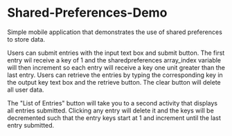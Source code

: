 # Shared-Preferences-Demo
Simple mobile application that demonstrates the use of shared preferences to store data.

 Users can submit entries with the input text box and submit button. 
 The first entry wil receive a key of 1 and the sharedpreferences array_index variable will 
 then increment so each entry will receive a key one unit greater than the last entry. 
 Users can retrieve the entries by typing the corresponding key in the output key text 
 box and the retrieve button. The clear button will delete all user data.
 
 The "List of Entries" button will take you to a second activity that displays all entries submitted.
 Clicking any entry will delete it and the keys will be decremented such that the entry keys start
 at 1 and increment until the last entry submitted.
